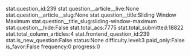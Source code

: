 stat.question_id:239
stat.question__article__live:None
stat.question__article__slug:None
stat.question__title:Sliding Window Maximum
stat.question__title_slug:sliding-window-maximum
stat.question__hide:False
stat.total_acs:7775
stat.total_submitted:18822
stat.total_column_articles:4
stat.frontend_question_id:239
stat.is_new_question:False
status:None
difficulty.level:3
paid_only:False
is_favor:False
frequency:0
progress:0
